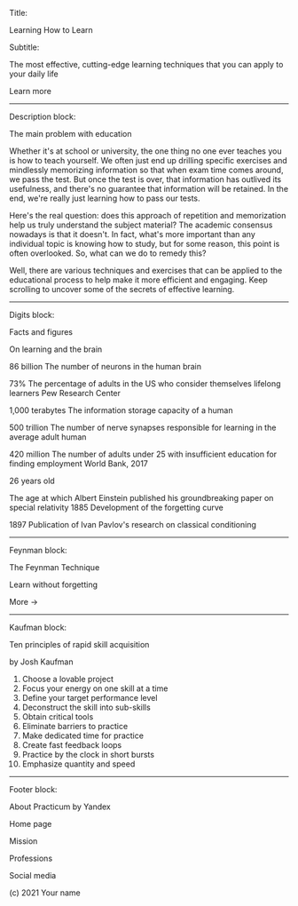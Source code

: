 Title:

Learning How to Learn

Subtitle:

The most effective, cutting-edge learning techniques that you can apply to your daily life

Learn more

---

Description block:

The main problem with education

Whether it's at school or university, the one thing no one ever teaches you is how to teach yourself. We often just end up drilling specific exercises and mindlessly memorizing information so that when exam time comes around, we pass the test. But once the test is over, that information has outlived its usefulness, and there's no guarantee that information will be retained. In the end, we're really just learning how to pass our tests.

Here's the real question: does this approach of repetition and memorization help us truly understand the subject material? The academic consensus nowadays is that it doesn't. In fact, what's more important than any individual topic is knowing how to study, but for some reason, this point is often overlooked. So, what can we do to remedy this?

Well, there are various techniques and exercises that can be applied to the educational process to help make it more efficient and engaging. Keep scrolling to uncover some of the secrets of effective learning.

---

Digits block:

Facts and figures

On learning and the brain

86 billion
The number of neurons in the human brain

73%
The percentage of adults in the US who consider themselves lifelong learners
Pew Research Center

1,000 terabytes
The information storage capacity of a human

500 trillion
The number of nerve synapses responsible for learning in the average adult human

420 million
The number of adults under 25 with insufficient education for finding employment
World Bank, 2017

26 years old

The age at which Albert Einstein published his groundbreaking paper on special relativity
1885
Development of the forgetting curve

1897
Publication of Ivan Pavlov's research on classical conditioning

---

Feynman block:

The Feynman Technique

Learn without forgetting

More →

---

Kaufman block:

Ten principles of rapid skill acquisition

by Josh Kaufman

1. Choose a lovable project
2. Focus your energy on one skill at a time
3. Define your target performance level
4. Deconstruct the skill into sub-skills
5. Obtain critical tools
6. Eliminate barriers to practice
7. Make dedicated time for practice
8. Create fast feedback loops
9. Practice by the clock in short bursts
10. Emphasize quantity and speed

---

Footer block:

About Practicum by Yandex

Home page

Mission

Professions

Social media

(c) 2021 Your name
